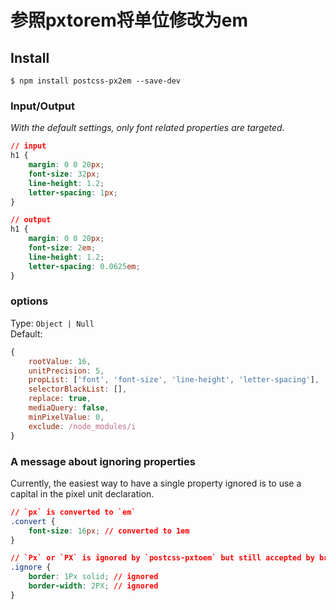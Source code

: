 # 参照pxtorem将单位修改为em

## Install

```shell
$ npm install postcss-px2em --save-dev
```

### Input/Output

*With the default settings, only font related properties are targeted.*

```css
// input
h1 {
    margin: 0 0 20px;
    font-size: 32px;
    line-height: 1.2;
    letter-spacing: 1px;
}

// output
h1 {
    margin: 0 0 20px;
    font-size: 2em;
    line-height: 1.2;
    letter-spacing: 0.0625em;
}
```

### options

Type: `Object | Null`  
Default:
```js
{
    rootValue: 16,
    unitPrecision: 5,
    propList: ['font', 'font-size', 'line-height', 'letter-spacing'],
    selectorBlackList: [],
    replace: true,
    mediaQuery: false,
    minPixelValue: 0,
    exclude: /node_modules/i
}
```

### A message about ignoring properties
Currently, the easiest way to have a single property ignored is to use a capital in the pixel unit declaration.

```css
// `px` is converted to `em`
.convert {
    font-size: 16px; // converted to 1em
}

// `Px` or `PX` is ignored by `postcss-pxtoem` but still accepted by browsers
.ignore {
    border: 1Px solid; // ignored
    border-width: 2PX; // ignored
}
```
